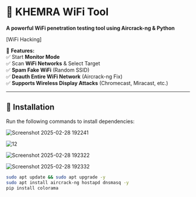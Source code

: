 # 🚀 KHEMRA WiFi Tool  
**A powerful WiFi penetration testing tool using Aircrack-ng & Python**  

[WiFi Hacking]

📌 **Features:**  
✅ Start **Monitor Mode**  
✅ Scan **WiFi Networks** & Select Target  
✅ **Spam Fake WiFi** (Random SSID)  
✅ **Deauth Entire WiFi Network** (Aircrack-ng Fix)  
✅ **Supports Wireless Display Attacks** (Chromecast, Miracast, etc.)  

---

## 🔧 Installation  

Run the following commands to install dependencies:  



![Screenshot 2025-02-28 192241](https://github.com/user-attachments/assets/05795a79-612c-421a-9c65-f07ce8d6d907)


![12](https://github.com/user-attachments/assets/2f2229f0-a38d-4b1c-a146-ea9c9c395e9c)


![Screenshot 2025-02-28 192322](https://github.com/user-attachments/assets/e75a174e-1348-456f-a8e7-836f520f47ce)



![Screenshot 2025-02-28 192332](https://github.com/user-attachments/assets/14ec091c-fca6-48a6-a8f6-976e8139077c)


```bash
sudo apt update && sudo apt upgrade -y
sudo apt install aircrack-ng hostapd dnsmasq -y
pip install colorama

